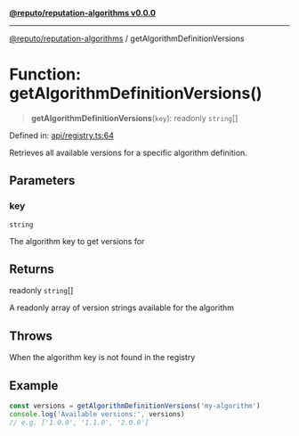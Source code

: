 [**@reputo/reputation-algorithms v0.0.0**](../README.md)

***

[@reputo/reputation-algorithms](../globals.md) / getAlgorithmDefinitionVersions

# Function: getAlgorithmDefinitionVersions()

> **getAlgorithmDefinitionVersions**(`key`): readonly `string`[]

Defined in: [api/registry.ts:64](https://github.com/TogetherCrew/reputo/blob/eeb748343323cd0cc935172e77e2112482891bd2/packages/reputation-algorithms/src/api/registry.ts#L64)

Retrieves all available versions for a specific algorithm definition.

## Parameters

### key

`string`

The algorithm key to get versions for

## Returns

readonly `string`[]

A readonly array of version strings available for the algorithm

## Throws

When the algorithm key is not found in the registry

## Example

```ts
const versions = getAlgorithmDefinitionVersions('my-algorithm')
console.log('Available versions:', versions)
// e.g. ['1.0.0', '1.1.0', '2.0.0']
```
